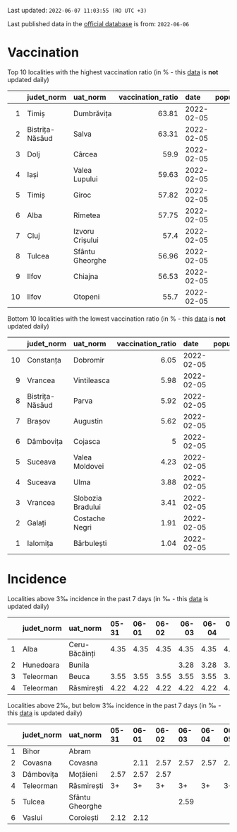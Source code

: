 Last updated: `2022-06-07 11:03:55 (RO UTC +3)`  
  
Last published data in the [official database](https://data.gov.ro/dataset/transparenta-covid) is from: `2022-06-06`
  
# Vaccination  
Top 10 localities with the highest vaccination ratio (in % - this [data](https://vaccinare-covid.gov.ro/situatia-vaccinarii-in-romania/) is **not** updated daily)  
  
|    | judet_norm      | uat_norm        |   vaccination_ratio | date       |   population |   dose_1 |
|---:|:----------------|:----------------|--------------------:|:-----------|-------------:|---------:|
|  1 | Timiș           | Dumbrăvița      |               63.81 | 2022-02-05 |        14668 |     9360 |
|  2 | Bistrița-Năsăud | Salva           |               63.31 | 2022-02-05 |         2753 |     1743 |
|  3 | Dolj            | Cârcea          |               59.9  | 2022-02-05 |         2838 |     1700 |
|  4 | Iași            | Valea Lupului   |               59.63 | 2022-02-05 |        10086 |     6014 |
|  5 | Timiș           | Giroc           |               57.82 | 2022-02-05 |        17954 |    10381 |
|  6 | Alba            | Rimetea         |               57.75 | 2022-02-05 |         1013 |      585 |
|  7 | Cluj            | Izvoru Crișului |               57.4  | 2022-02-05 |         1479 |      849 |
|  8 | Tulcea          | Sfântu Gheorghe |               56.96 | 2022-02-05 |          783 |      446 |
|  9 | Ilfov           | Chiajna         |               56.53 | 2022-02-05 |        28196 |    15939 |
| 10 | Ilfov           | Otopeni         |               55.7  | 2022-02-05 |        18314 |    10201 |
  
Bottom 10 localities with the lowest vaccination ratio (in % - this [data](https://vaccinare-covid.gov.ro/situatia-vaccinarii-in-romania/) is **not** updated daily)  
  
|    | judet_norm      | uat_norm          |   vaccination_ratio | date       |   population |   dose_1 |
|---:|:----------------|:------------------|--------------------:|:-----------|-------------:|---------:|
| 10 | Constanța       | Dobromir          |                6.05 | 2022-02-05 |         3702 |      224 |
|  9 | Vrancea         | Vintileasca       |                5.98 | 2022-02-05 |         1940 |      116 |
|  8 | Bistrița-Năsăud | Parva             |                5.92 | 2022-02-05 |         2585 |      153 |
|  7 | Brașov          | Augustin          |                5.62 | 2022-02-05 |         2116 |      119 |
|  6 | Dâmbovița       | Cojasca           |                5    | 2022-02-05 |         8975 |      449 |
|  5 | Suceava         | Valea Moldovei    |                4.23 | 2022-02-05 |         4680 |      198 |
|  4 | Suceava         | Ulma              |                3.88 | 2022-02-05 |         2242 |       87 |
|  3 | Vrancea         | Slobozia Bradului |                3.41 | 2022-02-05 |         8807 |      300 |
|  2 | Galați          | Costache Negri    |                1.91 | 2022-02-05 |         2727 |       52 |
|  1 | Ialomița        | Bărbulești        |                1.04 | 2022-02-05 |         7599 |       79 |
  
# Incidence  
Localities above 3‰ incidence in the past 7 days (in ‰ - this [data](https://data.gov.ro/dataset/transparenta-covid) is updated daily)  
  
|    | judet_norm   | uat_norm      | 05-31   | 06-01   | 06-02   |   06-03 |   06-04 |   06-05 | 06-06   |
|---:|:-------------|:--------------|:--------|:--------|:--------|--------:|--------:|--------:|:--------|
|  1 | Alba         | Ceru-Băcăinți | 4.35    | 4.35    | 4.35    |    4.35 |    4.35 |    4.35 | 4.35    |
|  2 | Hunedoara    | Bunila        |         |         |         |    3.28 |    3.28 |    3.28 | 3.28    |
|  3 | Teleorman    | Beuca         | 3.55    | 3.55    | 3.55    |    3.55 |    3.55 |    3.55 | 3.55    |
|  4 | Teleorman    | Răsmirești    | 4.22    | 4.22    | 4.22    |    4.22 |    4.22 |    4.22 |         |
  
Localities above 2‰, but below 3‰ incidence in the past 7 days (in ‰ - this [data](https://data.gov.ro/dataset/transparenta-covid) is updated daily)  
  
|    | judet_norm   | uat_norm        | 05-31   | 06-01   | 06-02   | 06-03   | 06-04   | 06-05   | 06-06   |
|---:|:-------------|:----------------|:--------|:--------|:--------|:--------|:--------|:--------|:--------|
|  1 | Bihor        | Abram           |         |         |         |         |         |         | 2.02    |
|  2 | Covasna      | Covasna         |         | 2.11    | 2.57    | 2.57    | 2.57    | 2.2     | 2.2     |
|  3 | Dâmbovița    | Moțăieni        | 2.57    | 2.57    | 2.57    |         |         |         |         |
|  4 | Teleorman    | Răsmirești      | 3+      | 3+      | 3+      | 3+      | 3+      | 3+      | 2.81    |
|  5 | Tulcea       | Sfântu Gheorghe |         |         |         | 2.59    |         |         |         |
|  6 | Vaslui       | Coroiești       | 2.12    | 2.12    |         |         |         |         |         |